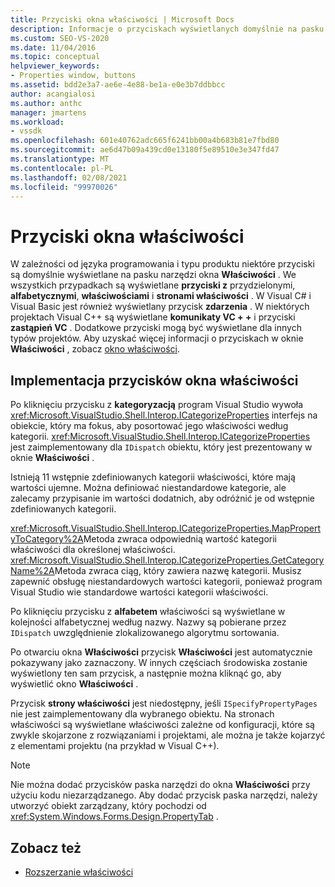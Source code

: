 ```yaml
---
title: Przyciski okna właściwości | Microsoft Docs
description: Informacje o przyciskach wyświetlanych domyślnie na pasku narzędzi dla okno Właściwości i o implementacji przycisków.
ms.custom: SEO-VS-2020
ms.date: 11/04/2016
ms.topic: conceptual
helpviewer_keywords:
- Properties window, buttons
ms.assetid: bdd2e3a7-ae6e-4e88-be1a-e0e3b7ddbbcc
author: acangialosi
ms.author: anthc
manager: jmartens
ms.workload:
- vssdk
ms.openlocfilehash: 601e40762adc665f6241bb00a4b683b81e7fbd80
ms.sourcegitcommit: ae6d47b09a439cd0e13180f5e89510e3e347fd47
ms.translationtype: MT
ms.contentlocale: pl-PL
ms.lasthandoff: 02/08/2021
ms.locfileid: "99970026"
---
```

# <a name="properties-window-buttons"></a>Przyciski okna właściwości
W zależności od języka programowania i typu produktu niektóre przyciski są domyślnie wyświetlane na pasku narzędzi okna **Właściwości** . We wszystkich przypadkach są wyświetlane **przyciski z** przydzielonymi, **alfabetycznymi**, **właściwościami** i **stronami właściwości** . W Visual C# i Visual Basic jest również wyświetlany przycisk **zdarzenia** . W niektórych projektach Visual C++ są wyświetlane **komunikaty VC + +** i przyciski **zastąpień VC** . Dodatkowe przyciski mogą być wyświetlane dla innych typów projektów. Aby uzyskać więcej informacji o przyciskach w oknie **Właściwości** , zobacz [okno właściwości](../../ide/reference/properties-window.md).

## <a name="implementation-of-properties-window-buttons"></a>Implementacja przycisków okna właściwości
 Po kliknięciu przycisku z **kategoryzacją** program Visual Studio wywoła <xref:Microsoft.VisualStudio.Shell.Interop.ICategorizeProperties> interfejs na obiekcie, który ma fokus, aby posortować jego właściwości według kategorii. <xref:Microsoft.VisualStudio.Shell.Interop.ICategorizeProperties> jest zaimplementowany dla `IDispatch` obiektu, który jest prezentowany w oknie **Właściwości** .

 Istnieją 11 wstępnie zdefiniowanych kategorii właściwości, które mają wartości ujemne. Można definiować niestandardowe kategorie, ale zalecamy przypisanie im wartości dodatnich, aby odróżnić je od wstępnie zdefiniowanych kategorii.

 <xref:Microsoft.VisualStudio.Shell.Interop.ICategorizeProperties.MapPropertyToCategory%2A>Metoda zwraca odpowiednią wartość kategorii właściwości dla określonej właściwości. <xref:Microsoft.VisualStudio.Shell.Interop.ICategorizeProperties.GetCategoryName%2A>Metoda zwraca ciąg, który zawiera nazwę kategorii. Musisz zapewnić obsługę niestandardowych wartości kategorii, ponieważ program Visual Studio wie standardowe wartości kategorii właściwości.

 Po kliknięciu przycisku z **alfabetem** właściwości są wyświetlane w kolejności alfabetycznej według nazwy. Nazwy są pobierane przez `IDispatch` uwzględnienie zlokalizowanego algorytmu sortowania.

 Po otwarciu okna **Właściwości** przycisk **Właściwości** jest automatycznie pokazywany jako zaznaczony. W innych częściach środowiska zostanie wyświetlony ten sam przycisk, a następnie można kliknąć go, aby wyświetlić okno **Właściwości** .

 Przycisk **strony właściwości** jest niedostępny, jeśli `ISpecifyPropertyPages` nie jest zaimplementowany dla wybranego obiektu. Na stronach właściwości są wyświetlane właściwości zależne od konfiguracji, które są zwykle skojarzone z rozwiązaniami i projektami, ale można je także kojarzyć z elementami projektu (na przykład w Visual C++).

> [!NOTE]
> Nie można dodać przycisków paska narzędzi do okna **Właściwości** przy użyciu kodu niezarządzanego. Aby dodać przycisk paska narzędzi, należy utworzyć obiekt zarządzany, który pochodzi od <xref:System.Windows.Forms.Design.PropertyTab> .

## <a name="see-also"></a>Zobacz też
- [Rozszerzanie właściwości](../../extensibility/internals/extending-properties.md)
